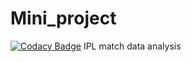 # Mini_project
[![Codacy Badge](https://app.codacy.com/project/badge/Grade/2ef40f86d09b4e91a2e7e0c4ad9e8410)](https://www.codacy.com/gh/99002580/Mini_project/dashboard?utm_source=github.com&amp;utm_medium=referral&amp;utm_content=99002580/Mini_project&amp;utm_campaign=Badge_Grade)
IPL match data analysis

